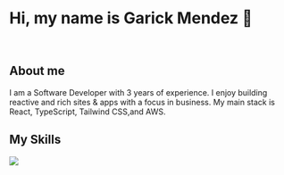<h1>Hi, my name is Garick Mendez 👋</h1>
<br>
<h2>About me</h2>
<p>I am a Software Developer with 3 years of experience. I enjoy building reactive and rich sites & apps with a focus in business. My main stack is React, TypeScript, Tailwind CSS,and AWS.</p>
<h2>My Skills</h2>
<img src="[![My Skills](https://skillicons.dev/icons?i=aws,gcp,azure,react,vue,flutter&perline=3)](https://skillicons.dev)" />
